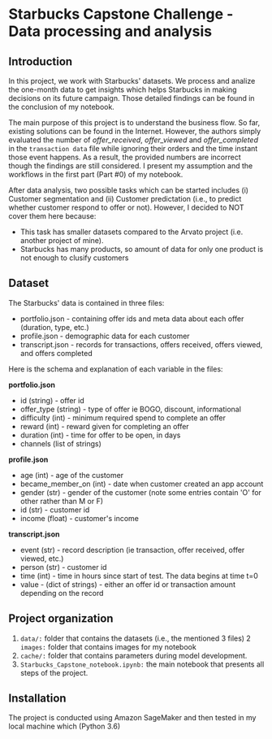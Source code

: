 # Starbucks Capstone Challenge - Data processing and analysis

## Introduction<a name="introduction"></a>
In this project, we work with Starbucks' datasets. We process and analize the one-month data to get insights which helps Starbucks in making decisions on its future campaign. Those detailed findings can be found in the conclusion of my notebook.

The main purpose of this project is to understand the business flow. So far, existing solutions can be found in the Internet. However, the authors simply evaluated the number of *offer_received*, *offer_viewed* and *offer_completed* in the `transaction data` file while ignoring their orders and the time instant those event happens. As a result, the provided numbers are incorrect though the findings are still considered. I present my assumption and the workflows in the first part (Part #0) of my notebook.

After data analysis, two possible tasks which can be started includes (i) Customer segmentation and (ii) Customer predictation (i.e., to predict whether customer respond to offer or not). However, I decided to NOT cover them here because:
* This task has smaller datasets compared to the Arvato project (i.e. another project of mine). 
* Starbucks has many products, so amount of data for only one product is not enough to clusify customers

## Dataset<a name="data"></a>
The Starbucks' data is contained in three files:

* portfolio.json - containing offer ids and meta data about each offer (duration, type, etc.)
* profile.json - demographic data for each customer
* transcript.json - records for transactions, offers received, offers viewed, and offers completed

Here is the schema and explanation of each variable in the files:

**portfolio.json**
* id (string) - offer id
* offer_type (string) - type of offer ie BOGO, discount, informational
* difficulty (int) - minimum required spend to complete an offer
* reward (int) - reward given for completing an offer
* duration (int) - time for offer to be open, in days
* channels (list of strings)

**profile.json**
* age (int) - age of the customer 
* became_member_on (int) - date when customer created an app account
* gender (str) - gender of the customer (note some entries contain 'O' for other rather than M or F)
* id (str) - customer id
* income (float) - customer's income

**transcript.json**
* event (str) - record description (ie transaction, offer received, offer viewed, etc.)
* person (str) - customer id
* time (int) - time in hours since start of test. The data begins at time t=0
* value - (dict of strings) - either an offer id or transaction amount depending on the record


## Project organization<a name="organization"></a>
1. `data/:` folder that contains the datasets (i.e., the mentioned 3 files)
2  `images:` folder that contains images for my notebook
3. `cache/:` folder that contains parameters during model development.
4. `Starbucks_Capstone_notebook.ipynb:` the main notebook that presents all steps of the project.

## Installation<a name="installation"></a>
The project is conducted using Amazon SageMaker and then tested in my local machine which (Python 3.6)

